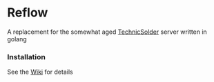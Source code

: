 # Reflow

A replacement for the somewhat aged [TechnicSolder](https://github.com/TechnicPack/TechnicSolder) server written in golang

### Installation

See the [Wiki](https://git.vorax.org/henry/Reflow/Wiki) for details
